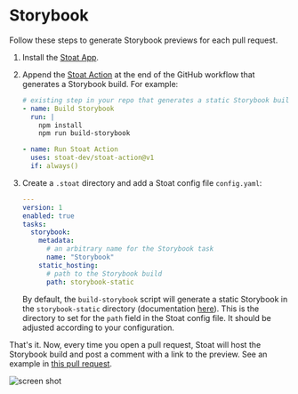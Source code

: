 # Storybook

Follow these steps to generate Storybook previews for each pull request.

1. Install the [Stoat App](https://github.com/apps/stoat-app).

2. Append the [Stoat Action](https://github.com/stoat-dev/stoat-action) at the end of the GitHub workflow that generates a Storybook build. For example:

    ```yaml title=".github/workflows/storybook.yaml"
    # existing step in your repo that generates a static Storybook build
    - name: Build Storybook
      run: |
        npm install
        npm run build-storybook

    - name: Run Stoat Action
      uses: stoat-dev/stoat-action@v1
      if: always()
    ```

3. Create a `.stoat` directory and add a Stoat config file `config.yaml`:

    ```yaml title=".stoat/config.yaml"
    ---
    version: 1
    enabled: true
    tasks:
      storybook:
        metadata:
          # an arbitrary name for the Storybook task
          name: "Storybook"
        static_hosting:
          # path to the Storybook build
          path: storybook-static
    ```

    By default, the `build-storybook` script will generate a static Storybook in the `storybook-static` directory (documentation [here](https://storybook.js.org/tutorials/intro-to-storybook/react/en/deploy)). This is the directory to set for the `path` field in the Stoat config file. It should be adjusted according to your configuration.

That's it. Now, every time you open a pull request, Stoat will host the Storybook build and post a comment with a link to the preview. See an example in [this pull request](https://github.com/stoat-dev/examples/pull/1).

![screen shot](https://user-images.githubusercontent.com/1933157/204390272-50819944-71bf-4037-b63f-5514c5c04edd.png)

